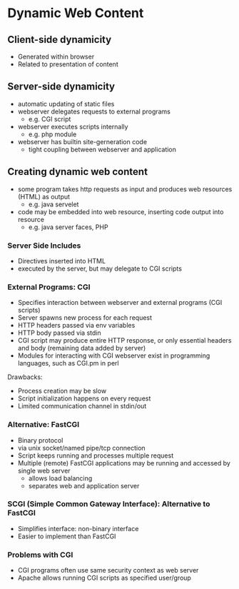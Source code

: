 # Dynamic Web Content
## Client-side dynamicity
* Generated within browser
* Related to presentation of content

## Server-side dynamicity
* automatic updating of static files
* webserver delegates requests to external programs
  * e.g. CGI script
* webserver executes scripts internally
  * e.g. php module
* webserver has builtin site-gerneration code
  * tight coupling between webserver and application

## Creating dynamic web content
* some program takes http requests as input and produces web resources (HTML) as output
  * e.g. java servelet
* code may be embedded into web resource, inserting code output into resource
  * e.g. java server faces, PHP

### Server Side Includes
* Directives inserted into HTML
* executed by the server, but may delegate to CGI scripts

### External Programs: CGI
* Specifies interaction between webserver and external programs (CGI scripts)
* Server spawns new process for each request
* HTTP headers passed via env variables
* HTTP body passed via stdin
* CGI script may produce entire HTTP response, or only essential headers and body (remaining data added by server)
* Modules for interacting with CGI webserver exist in programming languages, such as CGI.pm in perl

Drawbacks:

* Process creation may be slow
* Script initialization happens on every request
* Limited communication channel in stdin/out

### Alternative: FastCGI
* Binary protocol
* via unix socket/named pipe/tcp connection
* Script keeps running and processes multiple request
* Multiple (remote) FastCGI applications may be running and accessed by single web server
  * allows load balancing
  * separates web and application server

### SCGI (Simple Common Gateway Interface): Alternative to FastCGI
* Simplifies interface: non-binary interface
* Easier to implement than FastCGI

### Problems with CGI
* CGI programs often use same security context as web server
* Apache allows running CGI scripts as specified user/group
